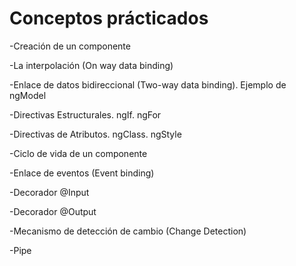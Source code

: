 # Conceptos prácticados

-Creación de un componente

-La interpolación (On way data binding)

-Enlace de datos bidireccional (Two-way data binding). Ejemplo de ngModel

-Directivas Estructurales. ngIf. ngFor

-Directivas de Atributos. ngClass. ngStyle

-Ciclo de vida de un componente

-Enlace de eventos (Event binding)

-Decorador @Input 

-Decorador @Output 

-Mecanismo de detección de cambio (Change Detection)

-Pipe 